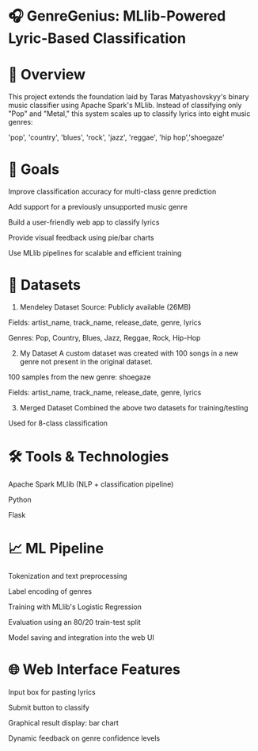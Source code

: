 # 🎧 GenreGenius: MLlib-Powered Lyric-Based Classification

# 📖 Overview
This project extends the foundation laid by Taras Matyashovskyy's binary music classifier using Apache Spark's MLlib. Instead of classifying only "Pop" and "Metal," this system scales up to classify lyrics into eight music genres:

'pop', 'country', 'blues', 'rock', 'jazz', 'reggae', 'hip hop','shoegaze'

# 🧠 Goals
Improve classification accuracy for multi-class genre prediction

Add support for a previously unsupported music genre

Build a user-friendly web app to classify lyrics

Provide visual feedback using pie/bar charts

Use MLlib pipelines for scalable and efficient training

# 📁 Datasets
1. Mendeley Dataset
Source: Publicly available (26MB)

Fields: artist_name, track_name, release_date, genre, lyrics

Genres: Pop, Country, Blues, Jazz, Reggae, Rock, Hip-Hop

2. My Dataset
A custom dataset was created with 100 songs in a new genre not present in the original dataset.

100 samples from the new genre: shoegaze

Fields: artist_name, track_name, release_date, genre, lyrics

3. Merged Dataset
Combined the above two datasets for training/testing

Used for 8-class classification

# 🛠️ Tools & Technologies
Apache Spark MLlib (NLP + classification pipeline)

Python

Flask


# 📈 ML Pipeline
Tokenization and text preprocessing

Label encoding of genres

Training with MLlib's Logistic Regression

Evaluation using an 80/20 train-test split

Model saving and integration into the web UI

# 🌐 Web Interface Features
Input box for pasting lyrics

Submit button to classify

Graphical result display: bar chart

Dynamic feedback on genre confidence levels
